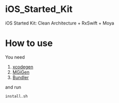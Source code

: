 # iOS_Started_Kit
iOS Started Kit: Clean Architecture + RxSwift + Moya

# How to use
You need
1. [xcodegen](https://github.com/yonaskolb/XcodeGen)
2. [MGiGen](https://github.com/tuan188/MGiGen)
3. [Bundler](https://bundler.io)

and run
```
install.sh
```
